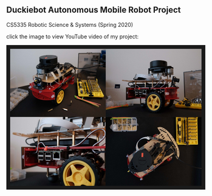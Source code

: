 
## Duckiebot Autonomous Mobile Robot Project

CS5335 Robotic Science & Systems (Spring 2020)

click the image to view YouTube video of my project:

<div align="center">
      <a href="https://www.youtube.com/embed/8fMeBfrNmNY
" target="_blank">
      <img 
       src="https://github.com/seanxu889/CS5335_RSS/blob/master/DIY_Duckiebot.jpg" 
       alt="IMAGE ALT TEXT HERE" width="560" height="360" border="10" />
       </a>
     </div>
